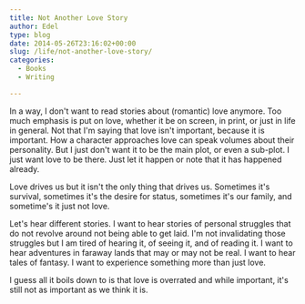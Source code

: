 ```yaml
---
title: Not Another Love Story
author: Edel
type: blog
date: 2014-05-26T23:16:02+00:00
slug: /life/not-another-love-story/
categories:
  - Books
  - Writing

---
```

In a way, I don't want to read stories about (romantic) love anymore. Too much emphasis is put on love, whether it be on screen, in print, or just in life in general. Not that I'm saying that love isn't important, because it is important. How a character approaches love can speak volumes about their personality. But I just don't want it to be the main plot, or even a sub-plot. I just want love to be there. Just let it happen or note that it has happened already.

Love drives us but it isn't the only thing that drives us. Sometimes it's survival, sometimes it's the desire for status, sometimes it's our family, and sometime's it just not love.

Let's hear different stories. I want to hear stories of personal struggles that do not revolve around not being able to get laid. I'm not invalidating those struggles but I am tired of hearing it, of seeing it, and of reading it. I want to hear adventures in faraway lands that may or may not be real. I want to hear tales of fantasy. I want to experience something more than just love.

I guess all it boils down to is that love is overrated and while important, it's still not as important as we think it is.


